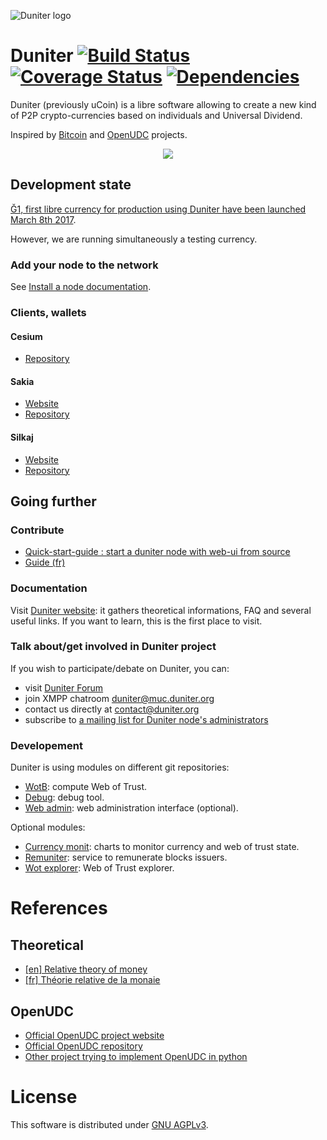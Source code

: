 ![Duniter logo](https://raw.github.com/duniter/duniter/master/images/250×250.png)

# Duniter [![Build Status](https://api.travis-ci.org/duniter/duniter.png)](https://travis-ci.org/duniter/duniter) [![Coverage Status](https://coveralls.io/repos/github/duniter/duniter/badge.svg?branch=master)](https://coveralls.io/github/duniter/duniter?branch=master) [![Dependencies](https://david-dm.org/duniter/duniter.svg)](https://david-dm.org/duniter/duniter)

Duniter (previously uCoin) is a libre software allowing to create a new kind of P2P crypto-currencies based on individuals and Universal Dividend.

Inspired by [Bitcoin](https://github.com/bitcoin/bitcoin) and [OpenUDC](https://github.com/Open-UDC/open-udc) projects.

<p align="center"><img src="https://github.com/duniter/duniter/blob/master/images/duniter_admin_g1.png" /></p>

## Development state

[Ğ1, first libre currency for production using Duniter have been launched March 8th 2017](https://en.duniter.org/g1-go/).

However, we are running simultaneously a testing currency.

### Add your node to the network

See [Install a node documentation](https://duniter.org/en/wiki/duniter/install/).

### Clients, wallets
#### Cesium
- [Repository](https://github.com/duniter/cesium)

#### Sakia
- [Website](http://sakia-wallet.org)
- [Repository](https://github.com/duniter/sakia)

#### Silkaj
- [Website](https://silkaj.duniter.org)
- [Repository](https://github.com/duniter/silkaj)

## Going further

### Contribute

- [Quick-start-guide : start a duniter node with web-ui from source](https://github.com/duniter/duniter/blob/master/doc/quick-start.md)
- [Guide (fr)](https://github.com/duniter/duniter/blob/master/doc/contribute-french.md)

### Documentation

Visit [Duniter website](https://duniter.org): it gathers theoretical informations, FAQ and several useful links. If you want to learn, this is the first place to visit.

### Talk about/get involved in Duniter project

If you wish to participate/debate on Duniter, you can:

* visit [Duniter Forum](https://forum.duniter.org)
* join XMPP chatroom [duniter@muc.duniter.org](https://chat.duniter.org)
* contact us directly at [contact@duniter.org](mailto:contact@duniter.org)
* subscribe to [a mailing list for Duniter node's administrators](https://listes.aquilenet.fr/sympa/subscribe/duniter-node-admins)

### Developement
Duniter is using modules on different git repositories:
- [WotB](https://github.com/duniter/wotb): compute Web of Trust.
- [Debug](https://github.com/duniter/duniter-debug): debug tool.
- [Web admin](https://github.com/duniter/duniter-ui): web administration interface (optional).

Optional modules:
- [Currency monit](https://github.com/duniter/duniter-currency-monit): charts to monitor currency and web of trust state.
- [Remuniter](https://github.com/duniter/remuniter): service to remunerate blocks issuers.
- [Wot explorer](https://github.com/c-geek/wotex): Web of Trust explorer.

# References

## Theoretical
* [[en] Relative theory of money](http://en.trm.creationmonetaire.info)
* [[fr] Théorie relative de la monaie](http://trm.creationmonetaire.info)

## OpenUDC

* [Official OpenUDC project website](http://www.openudc.org)
* [Official OpenUDC repository](https://github.com/Open-UDC/open-udc)
* [Other project trying to implement OpenUDC in python](https://github.com/canercandan/django-openudc)

# License

This software is distributed under [GNU AGPLv3](https://raw.github.com/duniter/duniter/master/LICENSE).
